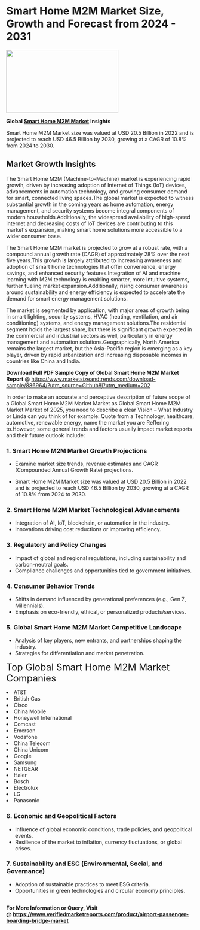 <H1>Smart Home M2M Market Size, Growth and Forecast from 2024 - 2031</H1><img class="aligncenter size-medium wp-image-584254" src="https://thirdeyenews.in/wp-content/uploads/2024/09/Global-Market-Research-300x168.jpeg" alt="" width="300" height="168" /><p><strong>Global&nbsp;<a href="https://www.marketsizeandtrends.com/download-sample/886964/?utm_source=Github8j?utm_medium=202">Smart Home M2M Market</a> Insights</strong></p><p>Smart Home M2M Market size was valued at USD 20.5 Billion in 2022 and is projected to reach USD 46.5 Billion by 2030, growing at a CAGR of 10.8% from 2024 to 2030.</p><p><h2>Market Growth Insights</h2> <p>The Smart Home M2M (Machine-to-Machine) market is experiencing rapid growth, driven by increasing adoption of Internet of Things (IoT) devices, advancements in automation technology, and growing consumer demand for smart, connected living spaces.The global market is expected to witness substantial growth in the coming years as home automation, energy management, and security systems become integral components of modern households.Additionally, the widespread availability of high-speed internet and decreasing costs of IoT devices are contributing to this market's expansion, making smart home solutions more accessible to a wider consumer base.</p> <p>The Smart Home M2M market is projected to grow at a robust rate, with a compound annual growth rate (CAGR) of approximately 28% over the next five years.This growth is largely attributed to increasing awareness and adoption of smart home technologies that offer convenience, energy savings, and enhanced security features.Integration of AI and machine learning with M2M technology is enabling smarter, more intuitive systems, further fueling market expansion.Additionally, rising consumer awareness around sustainability and energy efficiency is expected to accelerate the demand for smart energy management solutions.</p> <p>The market is segmented by application, with major areas of growth being in smart lighting, security systems, HVAC (heating, ventilation, and air conditioning) systems, and energy management solutions.The residential segment holds the largest share, but there is significant growth expected in the commercial and industrial sectors as well, particularly in energy management and automation solutions.Geographically, North America remains the largest market, but the Asia-Pacific region is emerging as a key player, driven by rapid urbanization and increasing disposable incomes in countries like China and India.</p> <p><span class=""><strong>Download Full PDF Sample Copy of Global Smart Home M2M Market Report</strong> @ <a href="https://www.marketsizeandtrends.com/download-sample/886964/?utm_source=Github8j?utm_medium=202" target="_blank">https://www.marketsizeandtrends.com/download-sample/886964/?utm_source=Github8j?utm_medium=202</a></span></p><p>In order to make an accurate and perceptive description of future scope of a Global&nbsp;Smart Home M2M Market Market as Global&nbsp;Smart Home M2M Market Market of 2025, you need to describe a clear Vision &ndash; What Industry or Linda can you think of for example: Quote from a Technology, healthcare, automotive, renewable energy, name the market you are Reffering to.However, some general trends and factors usually impact market reports and their future outlook include:</p><h3>1.&nbsp;<strong>Smart Home M2M Market Growth Projections</strong></h3><ul><li>Examine market size trends, revenue estimates and CAGR (Compounded Annual Growth Rate) projections.</li><li><p>Smart Home M2M Market size was valued at USD 20.5 Billion in 2022 and is projected to reach USD 46.5 Billion by 2030, growing at a CAGR of 10.8% from 2024 to 2030.</p></li></ul><h3>2.&nbsp;<strong>Smart Home M2M Market Technological Advancements</strong></h3><ul><li>Integration of AI, IoT, blockchain, or automation in the industry.</li><li>Innovations driving cost reductions or improving efficiency.</li></ul><h3>3.&nbsp;<strong>Regulatory and Policy Changes</strong></h3><ul><li>Impact of global and regional regulations, including sustainability and carbon-neutral goals.</li><li>Compliance challenges and opportunities tied to government initiatives.</li></ul><h3>4.&nbsp;<strong>Consumer Behavior Trends</strong></h3><ul><li>Shifts in demand influenced by generational preferences (e.g., Gen Z, Millennials).</li><li>Emphasis on eco-friendly, ethical, or personalized products/services.</li></ul><h3>5.&nbsp;<strong>Global Smart Home M2M Market Competitive Landscape</strong></h3><ul><li>Analysis of key players, new entrants, and partnerships shaping the industry.</li><li>Strategies for differentiation and market penetration.</li></ul><p data-pm-slice="1 1 []"><span style="color: inherit; font-family: inherit; font-size: 25px;">Top Global Smart Home M2M Market Companies</span></p><div class="" data-test-id=""><p><li>AT&T</li><li> British Gas</li><li> Cisco</li><li> China Mobile</li><li> Honeywell International</li><li> Comcast</li><li> Emerson</li><li> Vodafone</li><li> China Telecom</li><li> China Unicom</li><li> Google</li><li> Samsung</li><li> NETGEAR</li><li> Haier</li><li> Bosch</li><li> Electrolux</li><li> LG</li><li> Panasonic</li></p></div><h3>6.&nbsp;<strong>Economic and Geopolitical Factors</strong></h3><ul><li>Influence of global economic conditions, trade policies, and geopolitical events.</li><li>Resilience of the market to inflation, currency fluctuations, or global crises.</li></ul><h3>7.&nbsp;<strong>Sustainability and ESG (Environmental, Social, and Governance)</strong></h3><ul><li>Adoption of sustainable practices to meet ESG criteria.</li><li>Opportunities in green technologies and circular economy principles.</li></ul><h2><strong style="font-size: 14px;">For More Information or Query, Visit @&nbsp;</strong><a style="background-color: #ffffff; font-size: 14px;" href="https://www.marketsizeandtrends.com/report/smart-home-m2m-market-/" target="_blank">https://www.verifiedmarketreports.com/product/airport-passenger-boarding-bridge-market</a></h2>